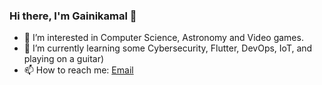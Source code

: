 ### Hi there, I'm Gainikamal 🌝

<!--
**kaikamal/kaikamal** is a ✨ _special_ ✨ repository because its `README.md` (this file) appears on your GitHub profile.

Here are some ideas to get you started: -->

- 🔭 I’m interested in Computer Science, Astronomy and Video games.
- 🌱 I’m currently learning some Cybersecurity, Flutter, DevOps, IoT, and playing on a guitar) 
- 📫 How to reach me: <a href="mailto: bataevagajnikamal@gmail.com" target="_blank" rel="noopener noreferrer">Email</a>




